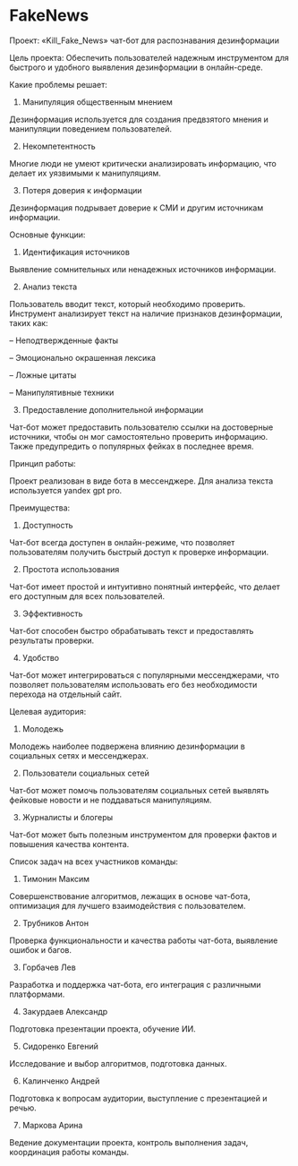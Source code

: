 # FakeNews
Проект: «Kill_Fake_News» чат-бот для распознавания дезинформации

Цель проекта: Обеспечить пользователей надежным инструментом для быстрого и удобного выявления дезинформации в онлайн-среде.

Какие проблемы решает: 

1)	Манипуляция общественным мнением

Дезинформация используется для создания предвзятого мнения и манипуляции поведением пользователей.

2)	Некомпетентность

Многие люди не умеют критически анализировать информацию, что делает их уязвимыми к манипуляциям.

3)	Потеря доверия к информации

Дезинформация подрывает доверие к СМИ и другим источникам информации.

Основные функции: 

1)	Идентификация источников

Выявление сомнительных или ненадежных источников информации.

2)	Анализ текста

Пользователь вводит текст, который необходимо проверить. Инструмент анализирует текст на наличие признаков дезинформации, таких как:

– Неподтвержденные факты

– Эмоционально окрашенная лексика

– Ложные цитаты

– Манипулятивные техники

3)	Предоставление дополнительной информации

Чат-бот может предоставить пользователю ссылки на достоверные источники, чтобы он мог самостоятельно проверить информацию. Также предупредить о популярных фейках в последнее время.

Принцип работы:

Проект реализован в виде бота в мессенджере. Для анализа текста используется yandex gpt pro.

Преимущества:

1)	Доступность

Чат-бот всегда доступен в онлайн-режиме, что позволяет пользователям получить быстрый доступ к проверке информации.

2)	Простота использования 

Чат-бот имеет простой и интуитивно понятный интерфейс, что делает его доступным для всех пользователей.

3)	Эффективность

Чат-бот способен быстро обрабатывать текст и предоставлять результаты проверки.

4)	Удобство

Чат-бот может интегрироваться с популярными мессенджерами, что позволяет пользователям использовать его без необходимости перехода на отдельный сайт.

Целевая аудитория:

1)	Молодежь

Молодежь наиболее подвержена влиянию дезинформации в социальных сетях и мессенджерах.

2)	Пользователи социальных сетей

Чат-бот может помочь пользователям социальных сетей выявлять фейковые новости и не поддаваться манипуляциям.

3) Журналисты и блогеры

Чат-бот может быть полезным инструментом для проверки фактов и повышения качества контента.

Список задач на всех участников команды:

1. Тимонин Максим

Совершенствование алгоритмов, лежащих в основе чат-бота, оптимизация для лучшего взаимодействия с пользователем.

2. Трубников Антон

Проверка функциональности и качества работы чат-бота, выявление ошибок и багов.

3. Горбачев Лев

Разработка и поддержка чат-бота, его интеграция с различными платформами.

4. Закурдаев Александр

Подготовка презентации проекта, обучение ИИ.

5. Сидоренко Евгений

Исследование и выбор алгоритмов, подготовка данных.

6. Калинченко Андрей

Подготовка к вопросам аудитории, выступление с презентацией и речью.

7. Маркова Арина

Ведение документации проекта, контроль выполнения задач, координация работы команды.
